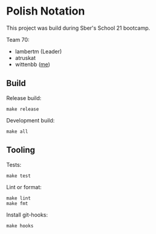 # Polish Notation

This project was build during Sber's School 21 bootcamp.

Team 70: 
  - lambertm (Leader)
  - atruskat
  - wittenbb ([me](https://github.com/gr3yknigh1))

## Build

Release build:

```shell
make release
```

Development build:

```shell
make all
```

## Tooling

Tests:

```shell
make test
```

Lint or format:

```shell
make lint
make fmt
```

Install git-hooks:

```shell
make hooks
```